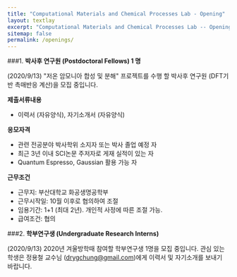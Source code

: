 ```yaml
---
title: "Computational Materials and Chemical Processes Lab - Opening"
layout: textlay
excerpt: "Computational Materials and Chemical Processes Lab -- Opening"
sitemap: false
permalink: /openings/
---
```

###1. **박사후 연구원 (Postdoctoral Fellows) 1 명**

(2020/9/13) "저온 암모니아 합성 및 분해" 프로젝트를 수행 할 박사후 연구원 (DFT기반 촉매반응 계산)을 모집 중입니다.

**제출서류내용**
- 이력서 (자유양식), 자기소개서 (자유양식)

**응모자격**
- 관련 전공분야 박사학위 소지자 또는 박사 졸업 예정 자
- 최근 3년 이내 SCI논문 주저자로 게재 실적이 있는 자
- Quantum Espresso, Gaussian 활용 가능 자

**근무조건**
- 근무지: 부산대학교 화공생명공학부
- 근무시작일: 10월 이후로 협의하여 조절
- 임용기간: 1+1 (최대 2년). 개인적 사정에 따른 조절 가능.
- 급여조건: 협의

###2. **학부연구생 (Undergraduate Research Interns)**

(2020/9/13) 2020년 겨울방학때 참여할 학부연구생 1명을 모집 중입니다. 관심 있는 학생은 정용철 교수님 (drygchung@gmail.com)에게 이력서 및 자기소개를 보내기 바랍니다.
